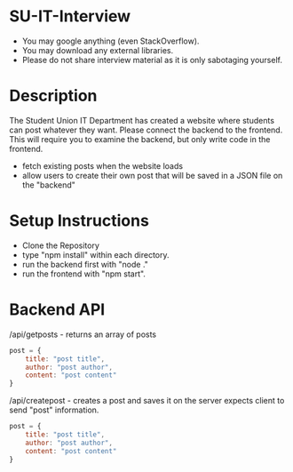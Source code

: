 # SU-IT-Interview
- You may google anything (even StackOverflow).
- You may download any external libraries.
- Please do not share interview material as it is only sabotaging yourself.

# Description
The Student Union IT Department has created a website where students can post whatever they want. 
Please connect the backend to the frontend. This will require you to examine the backend, but only write code
in the frontend.

- fetch existing posts when the website loads
- allow users to create their own post that will be saved in a JSON file on the "backend"

# Setup Instructions
- Clone the Repository
- type "npm install" within each directory.
- run the backend first with "node ."
- run the frontend with "npm start".

# Backend API

/api/getposts - returns an array of posts
```js
post = {
    title: "post title",
    author: "post author",
    content: "post content"
}
```

/api/createpost - creates a post and saves it on the server
expects client to send "post" information. 
```js
post = {
    title: "post title",
    author: "post author",
    content: "post content"
}
```


